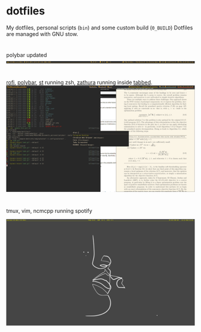 # dotfiles
My dotfiles, personal scripts (`bin`) and some custom build (`0_BUILD`)
Dotfiles are managed with GNU stow.
#
polybar updated
![](polybar_scr.png)

#
[rofi](https://github.com/davatorium/rofi), [polybar](https://github.com/jaagr/polybar), [st](https://github.com/emanuelealiverti/st) running zsh, [zathura](https://pwmt.org/projects/zathura/) running inside [tabbed](https://github.com/emanuelealiverti/tabbed).
![](look.gif)
#
tmux, vim, ncmcpp running spotify

![](look2.gif)

